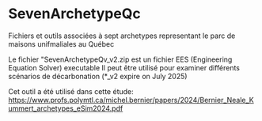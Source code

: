# SevenArchetypeQc
Fichiers et outils associées à sept archetypes representant le parc de maisons unifmaliales au Québec

Le fichier "SevenArchetypeQv_v2.zip est un fichier EES (Engineering Equation Solver) executable 
Il peut être utilisé pour examiner différents scénarios de décarbonation
(*_v2 expire on July 2025)

Cet outil a été utilisé dans cette étude: https://www.profs.polymtl.ca/michel.bernier/papers/2024/Bernier_Neale_Kummert_archetypes_eSim2024.pdf

